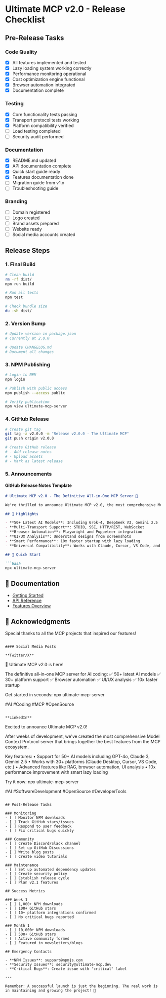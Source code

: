 # Ultimate MCP v2.0 - Release Checklist

## Pre-Release Tasks

### Code Quality
- [x] All features implemented and tested
- [x] Lazy loading system working correctly
- [x] Performance monitoring operational
- [x] Cost optimization engine functional
- [x] Browser automation integrated
- [x] Documentation complete

### Testing
- [x] Core functionality tests passing
- [x] Transport protocol tests working
- [x] Platform compatibility verified
- [ ] Load testing completed
- [ ] Security audit performed

### Documentation
- [x] README.md updated
- [x] API documentation complete
- [x] Quick start guide ready
- [x] Features documentation done
- [ ] Migration guide from v1.x
- [ ] Troubleshooting guide

### Branding
- [ ] Domain registered
- [ ] Logo created
- [ ] Brand assets prepared
- [ ] Website ready
- [ ] Social media accounts created

## Release Steps

### 1. Final Build
```bash
# Clean build
rm -rf dist/
npm run build

# Run all tests
npm test

# Check bundle size
du -sh dist/
```

### 2. Version Bump
```bash
# Update version in package.json
# Currently at 2.0.0

# Update CHANGELOG.md
# Document all changes
```

### 3. NPM Publishing
```bash
# Login to NPM
npm login

# Publish with public access
npm publish --access public

# Verify publication
npm view ultimate-mcp-server
```

### 4. GitHub Release
```bash
# Create git tag
git tag -a v2.0.0 -m "Release v2.0.0 - The Ultimate MCP"
git push origin v2.0.0

# Create GitHub release
# - Add release notes
# - Upload assets
# - Mark as latest release
```

### 5. Announcements

#### GitHub Release Notes Template
```markdown
# Ultimate MCP v2.0 - The Definitive All-in-One MCP Server 🚀

We're thrilled to announce Ultimate MCP v2.0, the most comprehensive Model Context Protocol server for AI-assisted coding across 30+ platforms!

## 🌟 Highlights

- **50+ Latest AI Models**: Including Grok-4, DeepSeek V3, Gemini 2.5
- **Multi-Transport Support**: STDIO, SSE, HTTP/REST, WebSocket
- **Browser Automation**: Playwright and Puppeteer integration
- **UI/UX Analysis**: Understand designs from screenshots
- **Smart Performance**: 10x faster startup with lazy loading
- **Universal Compatibility**: Works with Claude, Cursor, VS Code, and 27+ more platforms

## 🚀 Quick Start

```bash
npx ultimate-mcp-server
```

## 📖 Documentation

- [Getting Started](./docs/QUICK_START.md)
- [API Reference](./docs/API.md)
- [Features Overview](./docs/FEATURES.md)

## 🙏 Acknowledgments

Special thanks to all the MCP projects that inspired our features!
```

#### Social Media Posts

**Twitter/X**
```
🚀 Ultimate MCP v2.0 is here!

The definitive all-in-one MCP server for AI coding:
✅ 50+ latest AI models
✅ 30+ platform support
✅ Browser automation
✅ UI/UX analysis
✅ 10x faster startup

Get started in seconds:
npx ultimate-mcp-server

#AI #Coding #MCP #OpenSource
```

**LinkedIn**
```
Excited to announce Ultimate MCP v2.0! 

After weeks of development, we've created the most comprehensive Model Context Protocol server that brings together the best features from the MCP ecosystem.

Key features:
• Support for 50+ AI models including GPT-4o, Claude 3, Gemini 2.5
• Works with 30+ platforms (Claude Desktop, Cursor, VS Code, etc.)
• Advanced features like RAG, browser automation, UI analysis
• 10x performance improvement with smart lazy loading

Try it now: npx ultimate-mcp-server

#AI #SoftwareDevelopment #OpenSource #DeveloperTools
```

## Post-Release Tasks

### Monitoring
- [ ] Monitor NPM downloads
- [ ] Track GitHub stars/issues
- [ ] Respond to user feedback
- [ ] Fix critical bugs quickly

### Community
- [ ] Create Discord/Slack channel
- [ ] Set up GitHub Discussions
- [ ] Write blog posts
- [ ] Create video tutorials

### Maintenance
- [ ] Set up automated dependency updates
- [ ] Create security policy
- [ ] Establish release cycle
- [ ] Plan v2.1 features

## Success Metrics

### Week 1
- [ ] 1,000+ NPM downloads
- [ ] 100+ GitHub stars
- [ ] 10+ platform integrations confirmed
- [ ] No critical bugs reported

### Month 1
- [ ] 10,000+ NPM downloads
- [ ] 500+ GitHub stars
- [ ] Active community formed
- [ ] Featured in newsletters/blogs

## Emergency Contacts

- **NPM Issues**: support@npmjs.com
- **Security Issues**: security@ultimate-mcp.dev
- **Critical Bugs**: Create issue with "critical" label

---

Remember: A successful launch is just the beginning. The real work is in maintaining and growing the project! 🚀
